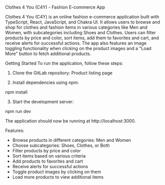 Clothes 4 You (C4Y) - Fashion E-commerce App

Clothes 4 You (C4Y) is an online fashion e-commerce application built with TypeScript, React, JavaScript, and Chakra UI. It allows users to browse and shop for clothes and fashion items in various categories like Men and Women, with subcategories including Shoes and Clothes. Users can filter products by price and color, sort items, add them to favorites and cart, and receive alerts for successful actions. The app also features an image toggling functionality when clicking on the product images and a "Load More" button to fetch additional products.

Getting Started
To run the application, follow these steps:

1. Clone the GitLab repository: Product listing page

2. Install dependencies using npm:

npm install

3. Start the development server:

npm run dev

The application should now be running at http://localhost:3000.


Features:
- Browse products in different categories: Men and Women
- Choose subcategories: Shoes, Clothes, or Both
- Filter products by price and color
- Sort items based on various criteria
- Add products to favorites and cart
- Receive alerts for successful actions
- Toggle product images by clicking on them
- Load more products to view additional items